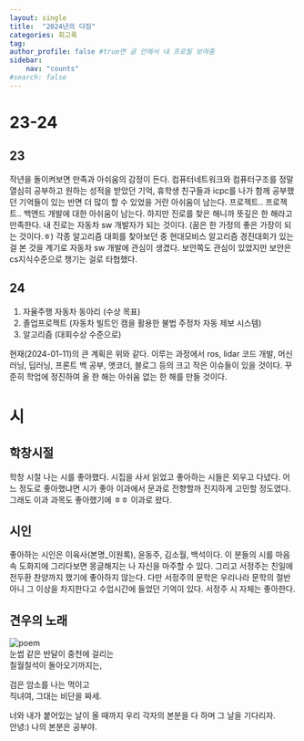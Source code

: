 ```yaml
---
layout: single
title:  "2024년의 다짐"
categories: 회고록
tag: 
author_profile: false #true면 글 안에서 내 프로필 보여줌
sidebar:
    nav: "counts"
#search: false
---
```


# 23-24

## 23
작년을 돌이켜보면 만족과 아쉬움의 감정이 든다. 컴퓨터네트워크와 컴퓨터구조를 정말 열심히 공부하고 원하는 성적을 받았던 기억, 휴학생 친구들과 icpc를 나가 함께 
공부했던 기억들이 있는 반면 더 많이 할 수 있었을 거란 아쉬움이 남는다. 프로젝트.. 프로젝트.. 백앤드 개발에 대한 아쉬움이 남는다. 
하지만 진로를 찾은 해니까 뜻깊은 한 해라고 만족한다. 내 진로는 자동차 sw 개발자가 되는 것이다. (꿈은 한 가정의 좋은 가장이 되는 것이다.ㅎ) 
각종 알고리즘 대회를 찾아보던 중 현대모비스 알고리즘 경진대회가 있는 걸 본 것을 계기로 자동차 sw 개발에 관심이 생겼다. 보안쪽도 관심이 있었지만 보안은 
cs지식수준으로 챙기는 걸로 타협했다.   

## 24
1. 자율주행 자동차 동아리 (수상 목표)   
2. 졸업프로젝트 (자동차 빌트인 캠을 활용한 불법 주정차 자동 제보 시스템)   
3. 알고리즘 (대회수상 수준으로)   

현재(2024-01-11)의 큰 계획은 위와 같다. 이루는 과정에서 ros, lidar 코드 개발, 머신러닝, 딥러닝, 프론트 백 공부, 앳코더, 
블로그 등의 크고 작은 이슈들이 있을 것이다. 꾸준히 학업에 정진하여 올 한 해는 아쉬움 없는 한 해를 만들 것이다.   

# 시

## 학창시절
학창 시절 나는 시를 좋아했다. 시집을 사서 읽었고 좋아하는 시들은 외우고 다녔다. 어느 정도로 좋아했냐면 시가 좋아 이과에서 문과로 전향할까 진지하게 
고민할 정도였다. 그래도 이과 과목도 좋아했기에 ㅎㅎ 이과로 왔다.   

## 시인
좋아하는 시인은 이육사(본명_이원록), 윤동주, 김소월, 백석이다. 이 분들의 시를 마음 속 도화지에 그리다보면 몽글해지는 나 자신을 마주할 수 있다. 
그리고 서정주는 친일에 전두환 찬양까지 했기에 좋아하지 않는다. 다만 서정주의 문학은 우리나라 문학의 절반 아니 그 이상을 차지한다고 수업시간에 들었던 기억이 있다. 
서정주 시 자체는 좋아한다.   

## 견우의 노래
![poem](https://github.com/jwjungwoo/jwjungwoo.github.io/assets/140131247/1d9dbf64-0e74-435b-a0f0-51f7fc720098)   
눈썹 같은 반달이 중천에 걸리는   
칠월칠석이 돌아오기까지는,   
   
검은 암소를 나는 먹이고   
직녀여, 그대는 비단을 짜세.   
   
너와 내가 붙어있는 날이 올 때까지 우리 각자의 본분을 다 하며 그 날을 기다리자.   
안녕:) 나의 본분은 공부야.   
